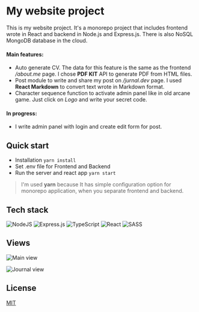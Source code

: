 # My website project

This is my website project. It's a monorepo project that includes frontend wrote
in React and backend in Node.js and Express.js. There is also NoSQL MongoDB
database in the cloud.

#### Main features:

-  Auto generate CV. The data for this feature is the same as the frontend
   _/about.me_ page. I chose **PDF KIT** API to generate PDF from HTML files.
-  Post module to write and share my post on _/jurnal.dev_ page. I used **React
   Markdown** to convert text wrote in Markdown format.
-  Character sequence function to activate admin panel like in old arcane game.
   Just click on _Logo_ and write your secret code.

#### In progress:

-  I write admin panel with login and create edit form for post.

## Quick start

-  Installation `yarn install`
-  Set .env file for Frontend and Backend
-  Run the server and react app `yarn start`

> I'm used **yarn** because It has simple configuration option for monorepo
> application, when you separate frontend and backend.

## Tech stack

![NodeJS](https://img.shields.io/badge/node.js-6DA55F?style=for-the-badge&logo=node.js&logoColor=white)
![Express.js](https://img.shields.io/badge/express.js-%23404d59.svg?style=for-the-badge&logo=express&logoColor=%2361DAFB)
![TypeScript](https://img.shields.io/badge/typescript-%23007ACC.svg?style=for-the-badge&logo=typescript&logoColor=white)
![React](https://img.shields.io/badge/react-%2320232a.svg?style=for-the-badge&logo=react&logoColor=%2361DAFB)
![SASS](https://img.shields.io/badge/SASS-hotpink.svg?style=for-the-badge&logo=SASS&logoColor=white)

## Views
![Main view](https://github.com/Pokerek/website_v2/blob/main/Images/welcome.png)

![Journal view](https://github.com/Pokerek/website_v2/blob/main/Images/journal.png)

## License

[MIT](https://choosealicense.com/licenses/mit/)
